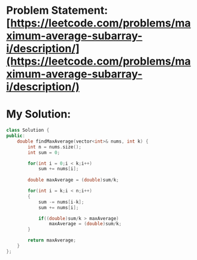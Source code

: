 # Problem Statement: [https://leetcode.com/problems/maximum-average-subarray-i/description/](https://leetcode.com/problems/maximum-average-subarray-i/description/)
# My Solution: 
```cpp
class Solution {
public:
    double findMaxAverage(vector<int>& nums, int k) {
        int n = nums.size();
        int sum = 0;

        for(int i = 0;i < k;i++)
            sum += nums[i];
        
        double maxAverage = (double)sum/k;

        for(int i = k;i < n;i++)
        {
            sum -= nums[i-k];
            sum += nums[i];

            if((double)sum/k > maxAverage)
                maxAverage = (double)sum/k;
        }

        return maxAverage;
    }
};
```
